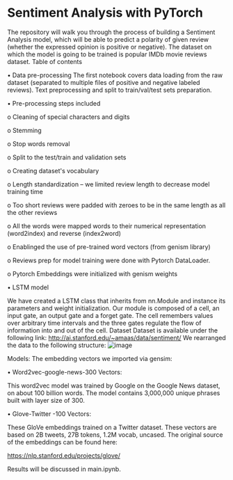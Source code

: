 # Sentiment Analysis with PyTorch
The repository will walk you through the process of building a Sentiment Analysis model, which will be able to predict a polarity of given review (whether the expressed opinion is positive or negative). The dataset on which the model is going to be trained is popular IMDb movie reviews dataset.
Table of contents

•	Data pre-processing
  The first notebook covers data loading from the raw dataset (separated to multiple files of positive and negative labeled reviews). Text preprocessing and split to   train/val/test sets preparation.

•	Pre-processing steps included

o	Cleaning of special characters and digits

o	Stemming

o	Stop words removal

o	Split to the test/train and validation sets

o	Creating dataset's vocabulary

o	Length standardization – we limited review length to decrease model training time

o	Too short reviews were padded with zeroes to be in the same length as all the other reviews

o	All the words were mapped words to their numerical representation (word2index) and reverse (index2word)

o	Enablinged the use of pre-trained word vectors (from genism library)

o	Reviews prep for model training were done with Pytorch DataLoader.

o	Pytorch Embeddings were initialized with genism weights 

•	LSTM model

We have created a LSTM class that inherits from nn.Module and instance its parameters and weight initialization. Our module is composed of a cell, an input gate, an output gate and a forget gate. The cell remembers values over arbitrary time intervals and the three gates regulate the flow of information into and out of the cell.
Dataset
Dataset is available under the following link: http://ai.stanford.edu/~amaas/data/sentiment/
We rearranged the data to the following structure:
![image](https://user-images.githubusercontent.com/93888640/164790181-9e43ed18-39f9-403f-86b6-4e17a777cd09.png)
  
Models:
The embedding vectors we imported via gensim:

•	Word2vec-google-news-300 Vectors:

  This word2vec model was trained by Google on the Google News dataset, on about 100 billion words. The model contains 3,000,000 unique phrases built with layer size of 300.
  
•	Glove-Twitter -100 Vectors: 

  These GloVe embeddings trained on a Twitter dataset. These vectors are based on 2B tweets, 27B tokens, 1.2M vocab, uncased. The original source of the embeddings can be found here:
  
  https://nlp.stanford.edu/projects/glove/

Results will be discussed in main.ipynb.
